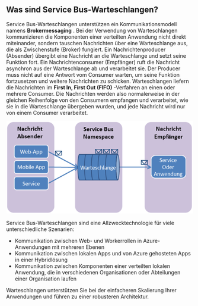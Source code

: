 ## <a name="what-are-service-bus-queues"></a>Was sind Service Bus-Warteschlangen?
Service Bus-Warteschlangen unterstützen ein Kommunikationsmodell namens **Brokermessaging** . Bei der Verwendung von Warteschlangen kommunizieren die Komponenten einer verteilten Anwendung nicht direkt miteinander, sondern tauschen Nachrichten über eine Warteschlange aus, die als Zwischenstufe (Broker) fungiert. Ein Nachrichtenproducer (Absender) übergibt eine Nachricht an die Warteschlange und setzt seine Funktion fort. Ein Nachrichtenconsumer (Empfänger) ruft die Nachricht asynchron aus der Warteschlange ab und verarbeitet sie. Der Producer muss nicht auf eine Antwort vom Consumer warten, um seine Funktion fortzusetzen und weitere Nachrichten zu schicken. Warteschlangen liefern die Nachrichten im **First In, First Out (FIFO)** -Verfahren an einen oder mehrere Consumer. Die Nachrichten werden also normalerweise in der gleichen Reihenfolge von den Consumern empfangen und verarbeitet, wie sie in die Warteschlange übergeben wurden, und jede Nachricht wird nur von einem Consumer verarbeitet.

![Konzepte für Warteschlangen](./media/howto-service-bus-queues/sb-queues-08.png)

Service Bus-Warteschlangen sind eine Allzwecktechnologie für viele unterschiedliche Szenarien:

* Kommunikation zwischen Web- und Workerrollen in Azure-Anwendungen mit mehreren Ebenen
* Kommunikation zwischen lokalen Apps und von Azure gehosteten Apps in einer Hybridlösung
* Kommunikation zwischen Komponenten einer verteilten lokalen Anwendung, die in verschiedenen Organisationen oder Abteilungen einer Organisation laufen

Warteschlangen unterstützen Sie bei der einfacheren Skalierung Ihrer Anwendungen und führen zu einer robusteren Architektur.




<!--HONumber=Jan17_HO3-->


